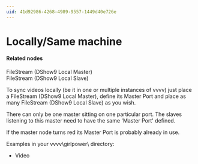 ```yaml
---
uid: 41d92986-4268-4989-9557-1449d40e726e
---
```


# Locally/Same machine


#### Related nodes
<span class="node"> FileStream (DShow9 Local Master)</span>  
<span class="node"> FileStream (DShow9 Local Slave)</span>  



To sync videos locally (be it in one or multiple instances of vvvv) just place a <span class="node">FileStream (DShow9 Local Master)</span>, define its <span class="pin">Master Port</span> and place as many <span class="node">FileStream (DShow9 Local Slave)</span> as you wish.  

There can only be one master sitting on one particular port. The slaves listening to this master need to have the same 'Master Port' defined.   

If the master node turns red its <span class="pin">Master Port</span> is probably already in use.  

Examples in your vvvv\girlpower\ directory:  
* Video  

